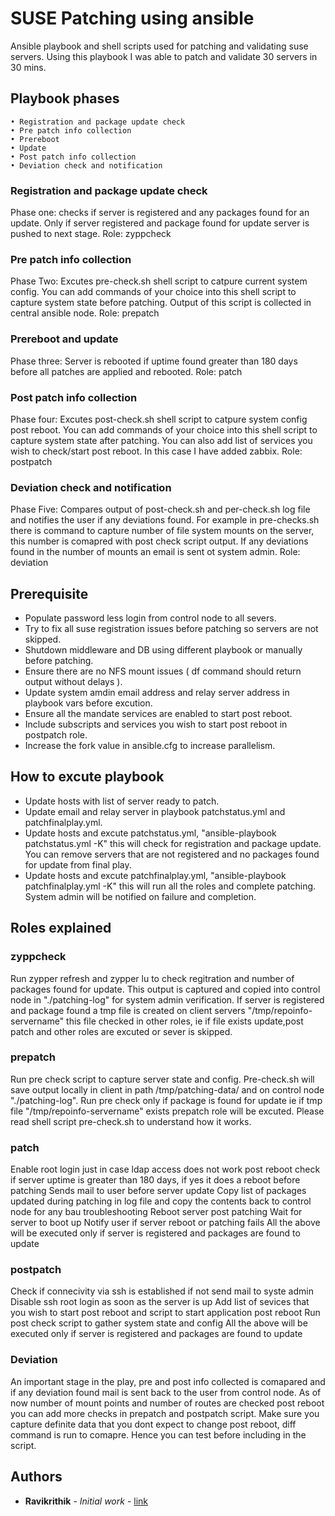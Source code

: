﻿# SUSE Patching using ansible

Ansible playbook and shell scripts used for patching and validating suse servers. Using this playbook I was able to patch and validate
30 servers in 30 mins. 

## Playbook phases

```
• Registration and package update check 
• Pre patch info collection 
• Prereboot
• Update
• Post patch info collection
• Deviation check and notification 
```

### Registration and package update check 

Phase one: checks if server is registered and any packages found for an update. Only if server registered and package found for
update server is pushed to next stage.
Role:  zyppcheck

### Pre patch info collection 

Phase Two:  Excutes pre-check.sh shell script to catpure current system config. You can add commands of your choice into this
shell script to capture system state before patching. Output of this script is collected in central ansible node. 
Role: prepatch

### Prereboot and update

Phase three: Server is rebooted if uptime found greater than 180 days before all patches are applied and rebooted.
Role: patch

### Post patch info collection

Phase four: Excutes post-check.sh shell script to catpure system config post reboot. You can add commands of your choice into this
shell script to capture system state after patching. You can also add list of services you wish to check/start post reboot. In 
this case I have added zabbix. 
Role: postpatch


### Deviation check and notification

Phase Five: Compares output of post-check.sh and per-check.sh log file and notifies the user if any deviations found. For example 
in pre-checks.sh there is command to capture number of file system mounts on the server, this number is comapred with post check 
script output. If any deviations found in the number of mounts an email is sent ot system admin. 
Role: deviation

## Prerequisite

* Populate password less login from control node to all severs.
* Try to fix all suse registration issues before patching so servers are not skipped.
* Shutdown middleware and DB using different playbook or manually before patching.
* Ensure there are no NFS mount issues ( df command should return output without delays ).
* Update system amdin email address and relay server address in playbook vars before excution.
* Ensure all the mandate services are enabled to start post reboot.
* Include subscripts and services you wish to start post reboot in postpatch role. 
* Increase the fork value in ansible.cfg to increase parallelism. 


## How to excute playbook

* Update hosts with list of server ready to patch.
* Update email and relay server in playbook patchstatus.yml and patchfinalplay.yml.
* Update hosts and excute patchstatus.yml, "ansible-playbook patchstatus.yml -K" this will check for registration and package  update.
  You can remove servers that are not registered and no packages found for update from final play.
* Update hosts and excute patchfinalplay.yml, "ansible-playbook patchfinalplay.yml -K" this will run all the roles and complete
  patching. System admin will be notified on failure and completion. 
  
## Roles explained

### zyppcheck
Run zypper refresh and zypper lu to check regitration and number of packages found for update. 
This output is captured and copied into control node in "./patching-log" for system admin verification. If server is 
registered and package found a tmp file is created on client servers "/tmp/repoinfo-servername" this file checked 
in other roles, ie if file exists update,post patch and other roles are excuted or sever is skipped. 

### prepatch
Run pre check script to capture server state and config. Pre-check.sh will save output locally in client in path /tmp/patching-data/ and on control node "./patching-log".  Run pre check only if package is found for update ie if tmp file "/tmp/repoinfo-servername" exists prepatch role will be excuted. 
Please read shell script pre-check.sh to understand how it works.

### patch
Enable root login just in case ldap access does not work post reboot
check if server uptime is greater than 180 days, if yes it does a reboot before patching
Sends mail to user before server update
Copy list of packages updated during patching in log file and copy the contents back to control node for any bau troubleshooting
Reboot server post patching
Wait for server to boot up
Notify user if server reboot or patching fails
All the above will be executed only if server is registered and packages are found to update

### postpatch
Check if connecivity via ssh is established if not send mail to syste admin
Disable ssh root login as soon as the server is up
Add list of sevices that you wish to start post reboot and script to start application post reboot
Run post check script to gather system state and config
All the above will be executed only if server is registered and packages are found to update

### Deviation
An important stage in the play, pre and post info collected is comapared and if any deviation found mail is sent back to the user from control node.
As of now number of mount points and number of routes are checked post reboot you can add more checks in prepatch and postpatch script.
Make sure you capture definite data that you dont expect to change post reboot, diff command is run to comapre. Hence you can test before including in the script.

## Authors

* **Ravikrithik** - *Initial work* - [link](https://github.com/ursravik/control-master/susepatching)
